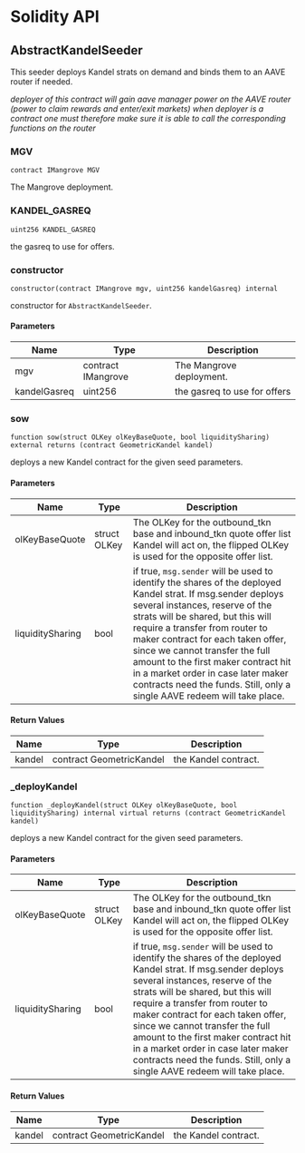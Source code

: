 # Solidity API

## AbstractKandelSeeder

This seeder deploys Kandel strats on demand and binds them to an AAVE router if needed.

_deployer of this contract will gain aave manager power on the AAVE router (power to claim rewards and enter/exit markets)
when deployer is a contract one must therefore make sure it is able to call the corresponding functions on the router_

### MGV

```solidity
contract IMangrove MGV
```

The Mangrove deployment.

### KANDEL_GASREQ

```solidity
uint256 KANDEL_GASREQ
```

the gasreq to use for offers.

### constructor

```solidity
constructor(contract IMangrove mgv, uint256 kandelGasreq) internal
```

constructor for `AbstractKandelSeeder`.

#### Parameters

| Name | Type | Description |
| ---- | ---- | ----------- |
| mgv | contract IMangrove | The Mangrove deployment. |
| kandelGasreq | uint256 | the gasreq to use for offers |

### sow

```solidity
function sow(struct OLKey olKeyBaseQuote, bool liquiditySharing) external returns (contract GeometricKandel kandel)
```

deploys a new Kandel contract for the given seed parameters.

#### Parameters

| Name | Type | Description |
| ---- | ---- | ----------- |
| olKeyBaseQuote | struct OLKey | The OLKey for the outbound_tkn base and inbound_tkn quote offer list Kandel will act on, the flipped OLKey is used for the opposite offer list. |
| liquiditySharing | bool | if true, `msg.sender` will be used to identify the shares of the deployed Kandel strat. If msg.sender deploys several instances, reserve of the strats will be shared, but this will require a transfer from router to maker contract for each taken offer, since we cannot transfer the full amount to the first maker contract hit in a market order in case later maker contracts need the funds. Still, only a single AAVE redeem will take place. |

#### Return Values

| Name | Type | Description |
| ---- | ---- | ----------- |
| kandel | contract GeometricKandel | the Kandel contract. |

### _deployKandel

```solidity
function _deployKandel(struct OLKey olKeyBaseQuote, bool liquiditySharing) internal virtual returns (contract GeometricKandel kandel)
```

deploys a new Kandel contract for the given seed parameters.

#### Parameters

| Name | Type | Description |
| ---- | ---- | ----------- |
| olKeyBaseQuote | struct OLKey | The OLKey for the outbound_tkn base and inbound_tkn quote offer list Kandel will act on, the flipped OLKey is used for the opposite offer list. |
| liquiditySharing | bool | if true, `msg.sender` will be used to identify the shares of the deployed Kandel strat. If msg.sender deploys several instances, reserve of the strats will be shared, but this will require a transfer from router to maker contract for each taken offer, since we cannot transfer the full amount to the first maker contract hit in a market order in case later maker contracts need the funds. Still, only a single AAVE redeem will take place. |

#### Return Values

| Name | Type | Description |
| ---- | ---- | ----------- |
| kandel | contract GeometricKandel | the Kandel contract. |

